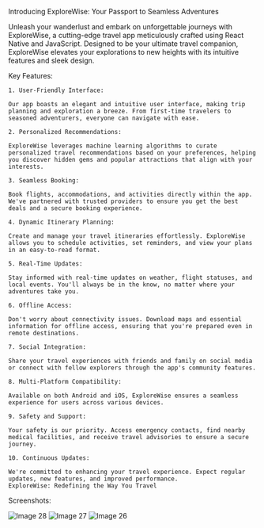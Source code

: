 Introducing ExploreWise: Your Passport to Seamless Adventures


Unleash your wanderlust and embark on unforgettable journeys with ExploreWise, a cutting-edge travel app meticulously crafted using React Native and JavaScript. Designed to be your ultimate travel companion, ExploreWise elevates your explorations to new heights with its intuitive features and sleek design.


Key Features:


    1. User-Friendly Interface:

    Our app boasts an elegant and intuitive user interface, making trip planning and exploration a breeze. From first-time travelers to seasoned adventurers, everyone can navigate with ease.

    2. Personalized Recommendations:

    ExploreWise leverages machine learning algorithms to curate personalized travel recommendations based on your preferences, helping you discover hidden gems and popular attractions that align with your interests.

    3. Seamless Booking:

    Book flights, accommodations, and activities directly within the app. We've partnered with trusted providers to ensure you get the best deals and a secure booking experience.

    4. Dynamic Itinerary Planning:

    Create and manage your travel itineraries effortlessly. ExploreWise allows you to schedule activities, set reminders, and view your plans in an easy-to-read format.

    5. Real-Time Updates:

    Stay informed with real-time updates on weather, flight statuses, and local events. You'll always be in the know, no matter where your adventures take you.

    6. Offline Access:

    Don't worry about connectivity issues. Download maps and essential information for offline access, ensuring that you're prepared even in remote destinations.

    7. Social Integration:

    Share your travel experiences with friends and family on social media or connect with fellow explorers through the app's community features.

    8. Multi-Platform Compatibility:

    Available on both Android and iOS, ExploreWise ensures a seamless experience for users across various devices.

    9. Safety and Support:

    Your safety is our priority. Access emergency contacts, find nearby medical facilities, and receive travel advisories to ensure a secure journey.

    10. Continuous Updates:

    We're committed to enhancing your travel experience. Expect regular updates, new features, and improved performance.
    ExploreWise: Redefining the Way You Travel


Screenshots:

   ![Image 28](https://github.com/AliHosaam/Fullstack-Online-Shop/assets/137641254/d5437c99-3267-474b-8e85-69c2217799c2)
   ![Image 27](https://github.com/AliHosaam/Fullstack-Online-Shop/assets/137641254/a85f513e-b028-417f-bc44-919dd4e1a24d)
   ![Image 26](https://github.com/AliHosaam/Fullstack-Online-Shop/assets/137641254/ba35d2ed-0324-4401-a55f-7ec85a91ab28)

